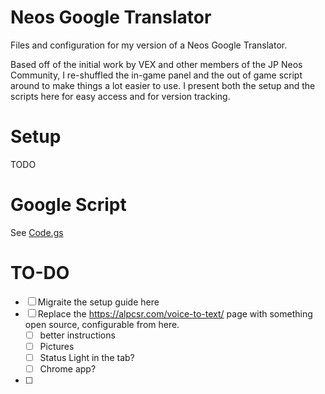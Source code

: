 # Neos Google Translator

Files and configuration for my version of a Neos Google Translator.

Based off of the initial work by VEX and other members of the JP Neos Community, I re-shuffled the in-game panel and the out of game script around to make things a lot easier to use. I present both the setup and the scripts here for easy access and for version tracking.

# Setup
TODO

# Google Script
See [Code.gs](Code.gs)

# TO-DO
- [ ] Migraite the setup guide here
- [ ] Replace the https://alpcsr.com/voice-to-text/ page with something open source, configurable from here. 
  - [ ] better instructions
  - [ ] Pictures
  - [ ] Status Light in the tab?
  - [ ] Chrome app?
- [ ] 
